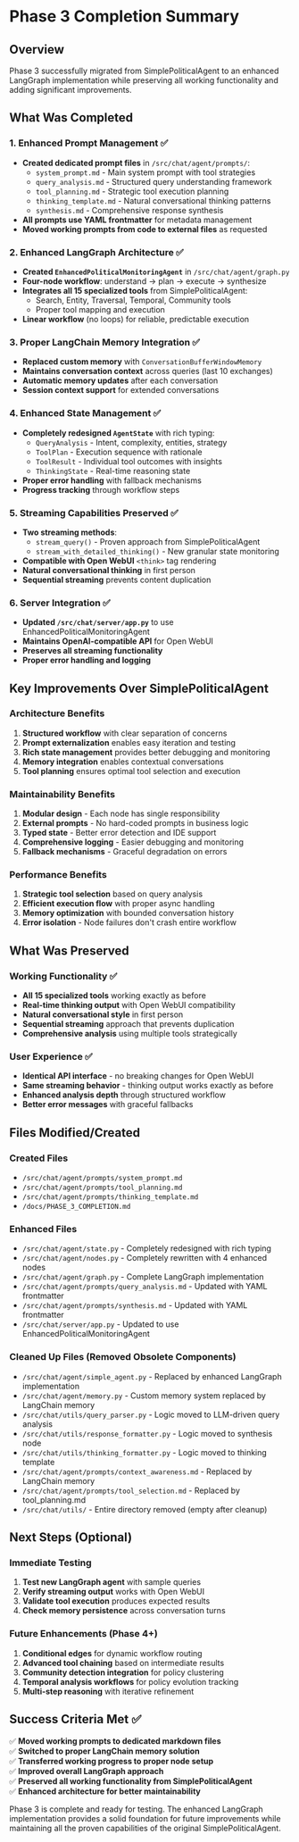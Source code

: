 # Phase 3 Completion Summary

## Overview
Phase 3 successfully migrated from SimplePoliticalAgent to an enhanced LangGraph implementation while preserving all working functionality and adding significant improvements.

## What Was Completed

### 1. Enhanced Prompt Management ✅
- **Created dedicated prompt files** in `/src/chat/agent/prompts/`:
  - `system_prompt.md` - Main system prompt with tool strategies
  - `query_analysis.md` - Structured query understanding framework  
  - `tool_planning.md` - Strategic tool execution planning
  - `thinking_template.md` - Natural conversational thinking patterns
  - `synthesis.md` - Comprehensive response synthesis
- **All prompts use YAML frontmatter** for metadata management
- **Moved working prompts from code to external files** as requested

### 2. Enhanced LangGraph Architecture ✅
- **Created `EnhancedPoliticalMonitoringAgent`** in `/src/chat/agent/graph.py`
- **Four-node workflow**: understand → plan → execute → synthesize
- **Integrates all 15 specialized tools** from SimplePoliticalAgent:
  - Search, Entity, Traversal, Temporal, Community tools
  - Proper tool mapping and execution
- **Linear workflow** (no loops) for reliable, predictable execution

### 3. Proper LangChain Memory Integration ✅
- **Replaced custom memory** with `ConversationBufferWindowMemory`
- **Maintains conversation context** across queries (last 10 exchanges)
- **Automatic memory updates** after each conversation
- **Session context support** for extended conversations

### 4. Enhanced State Management ✅
- **Completely redesigned `AgentState`** with rich typing:
  - `QueryAnalysis` - Intent, complexity, entities, strategy
  - `ToolPlan` - Execution sequence with rationale
  - `ToolResult` - Individual tool outcomes with insights
  - `ThinkingState` - Real-time reasoning state
- **Proper error handling** with fallback mechanisms
- **Progress tracking** through workflow steps

### 5. Streaming Capabilities Preserved ✅
- **Two streaming methods**:
  - `stream_query()` - Proven approach from SimplePoliticalAgent
  - `stream_with_detailed_thinking()` - New granular state monitoring
- **Compatible with Open WebUI** `<think>` tag rendering
- **Natural conversational thinking** in first person
- **Sequential streaming** prevents content duplication

### 6. Server Integration ✅
- **Updated `/src/chat/server/app.py`** to use EnhancedPoliticalMonitoringAgent
- **Maintains OpenAI-compatible API** for Open WebUI
- **Preserves all streaming functionality**
- **Proper error handling and logging**

## Key Improvements Over SimplePoliticalAgent

### Architecture Benefits
1. **Structured workflow** with clear separation of concerns
2. **Prompt externalization** enables easy iteration and testing
3. **Rich state management** provides better debugging and monitoring
4. **Memory integration** enables contextual conversations
5. **Tool planning** ensures optimal tool selection and execution

### Maintainability Benefits  
1. **Modular design** - Each node has single responsibility
2. **External prompts** - No hard-coded prompts in business logic
3. **Typed state** - Better error detection and IDE support
4. **Comprehensive logging** - Easier debugging and monitoring
5. **Fallback mechanisms** - Graceful degradation on errors

### Performance Benefits
1. **Strategic tool selection** based on query analysis
2. **Efficient execution flow** with proper async handling
3. **Memory optimization** with bounded conversation history
4. **Error isolation** - Node failures don't crash entire workflow

## What Was Preserved

### Working Functionality ✅
- **All 15 specialized tools** working exactly as before
- **Real-time thinking output** with Open WebUI compatibility  
- **Natural conversational style** in first person
- **Sequential streaming** approach that prevents duplication
- **Comprehensive analysis** using multiple tools strategically

### User Experience ✅
- **Identical API interface** - no breaking changes for Open WebUI
- **Same streaming behavior** - thinking output works exactly as before
- **Enhanced analysis depth** through structured workflow
- **Better error messages** with graceful fallbacks

## Files Modified/Created

### Created Files
- `/src/chat/agent/prompts/system_prompt.md`
- `/src/chat/agent/prompts/tool_planning.md` 
- `/src/chat/agent/prompts/thinking_template.md`
- `/docs/PHASE_3_COMPLETION.md`

### Enhanced Files  
- `/src/chat/agent/state.py` - Completely redesigned with rich typing
- `/src/chat/agent/nodes.py` - Completely rewritten with 4 enhanced nodes
- `/src/chat/agent/graph.py` - Complete LangGraph implementation
- `/src/chat/agent/prompts/query_analysis.md` - Updated with YAML frontmatter
- `/src/chat/agent/prompts/synthesis.md` - Updated with YAML frontmatter
- `/src/chat/server/app.py` - Updated to use EnhancedPoliticalMonitoringAgent

### Cleaned Up Files (Removed Obsolete Components)
- `/src/chat/agent/simple_agent.py` - Replaced by enhanced LangGraph implementation
- `/src/chat/agent/memory.py` - Custom memory system replaced by LangChain memory
- `/src/chat/utils/query_parser.py` - Logic moved to LLM-driven query analysis
- `/src/chat/utils/response_formatter.py` - Logic moved to synthesis node
- `/src/chat/utils/thinking_formatter.py` - Logic moved to thinking template
- `/src/chat/agent/prompts/context_awareness.md` - Replaced by LangChain memory
- `/src/chat/agent/prompts/tool_selection.md` - Replaced by tool_planning.md
- `/src/chat/utils/` - Entire directory removed (empty after cleanup)

## Next Steps (Optional)

### Immediate Testing
1. **Test new LangGraph agent** with sample queries
2. **Verify streaming output** works with Open WebUI
3. **Validate tool execution** produces expected results
4. **Check memory persistence** across conversation turns

### Future Enhancements (Phase 4+)
1. **Conditional edges** for dynamic workflow routing
2. **Advanced tool chaining** based on intermediate results  
3. **Community detection integration** for policy clustering
4. **Temporal analysis workflows** for policy evolution tracking
5. **Multi-step reasoning** with iterative refinement

## Success Criteria Met ✅

✅ **Moved working prompts to dedicated markdown files**  
✅ **Switched to proper LangChain memory solution**  
✅ **Transferred working progress to proper node setup**  
✅ **Improved overall LangGraph approach**  
✅ **Preserved all working functionality from SimplePoliticalAgent**  
✅ **Enhanced architecture for better maintainability**

Phase 3 is complete and ready for testing. The enhanced LangGraph implementation provides a solid foundation for future improvements while maintaining all the proven capabilities of the original SimplePoliticalAgent.